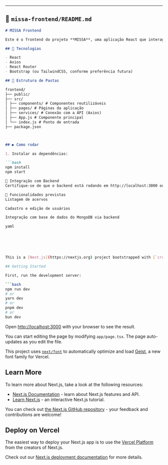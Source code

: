 
---

## 📁 `missa-frontend/README.md`

```markdown
# MISSA Frontend

Este é o frontend do projeto **MISSA**, uma aplicação React que interage com a API do backend para exibir e gerenciar dados do Museu da Imagem e do Som de Sabinópolis.

## 🧰 Tecnologias

- React
- Axios
- React Router
- Bootstrap (ou TailwindCSS, conforme preferência futura)

## 📁 Estrutura de Pastas

frontend/
├── public/
├── src/
│ ├── components/ # Componentes reutilizáveis
│ ├── pages/ # Páginas da aplicação
│ ├── services/ # Conexão com a API (Axios)
│ ├── App.js # Componente principal
│ └── index.js # Ponto de entrada
├── package.json



## ▶️ Como rodar

1. Instalar as dependências:

```bash
npm install
npm start

🔗 Integração com Backend
Certifique-se de que o backend está rodando em http://localhost:3000 ou ajuste as URLs no arquivo de serviços (por exemplo, src/services/api.js).

📌 Funcionalidades previstas
Listagem de acervos

Cadastro e edição de usuários

Integração com base de dados do MongoDB via backend

yaml






This is a [Next.js](https://nextjs.org) project bootstrapped with [`create-next-app`](https://nextjs.org/docs/app/api-reference/cli/create-next-app).

## Getting Started

First, run the development server:

```bash
npm run dev
# or
yarn dev
# or
pnpm dev
# or
bun dev
```

Open [http://localhost:3000](http://localhost:3000) with your browser to see the result.

You can start editing the page by modifying `app/page.tsx`. The page auto-updates as you edit the file.

This project uses [`next/font`](https://nextjs.org/docs/app/building-your-application/optimizing/fonts) to automatically optimize and load [Geist](https://vercel.com/font), a new font family for Vercel.

## Learn More

To learn more about Next.js, take a look at the following resources:

- [Next.js Documentation](https://nextjs.org/docs) - learn about Next.js features and API.
- [Learn Next.js](https://nextjs.org/learn) - an interactive Next.js tutorial.

You can check out [the Next.js GitHub repository](https://github.com/vercel/next.js) - your feedback and contributions are welcome!

## Deploy on Vercel

The easiest way to deploy your Next.js app is to use the [Vercel Platform](https://vercel.com/new?utm_medium=default-template&filter=next.js&utm_source=create-next-app&utm_campaign=create-next-app-readme) from the creators of Next.js.

Check out our [Next.js deployment documentation](https://nextjs.org/docs/app/building-your-application/deploying) for more details.
